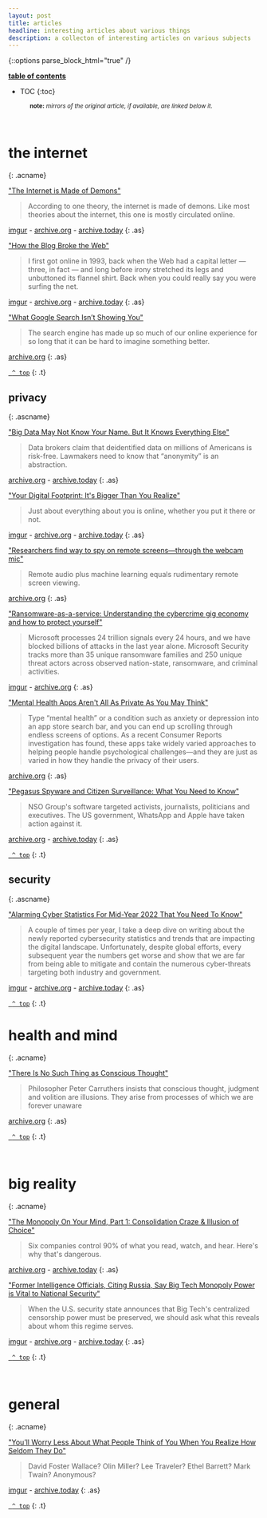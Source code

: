 ```yaml
---
layout: post
title: articles
headline: interesting articles about various things
description: a collecton of interesting articles on various subjects
---
```


{::options parse_block_html="true" /}

<div class="atoc">

<span style="text-decoration: underline;"><b>table of contents</b></span>

- TOC
{:toc}

</div>

<span style="margin-left: 43px;"><small><b>note:</b> <i>mirrors of the original article, if available, are linked below it.</i></small></span>

<br />

<div class="acm">

# the internet
{: .acname}

<div class="ac">

["The Internet is Made of Demons"](https://damagemag.com/2022/04/21/the-internet-is-made-of-demons/)

> According to one theory, the internet is made of demons. Like most theories about the internet, this one is mostly circulated online.

[imgur](https://i.imgur.com/V9wj86K.png) - [archive.org](https://web.archive.org/web/20220422001846/https://damagemag.com/2022/04/21/the-internet-is-made-of-demons/) - [archive.today](https://archive.ph/9TdkV)
{: .as}

["How the Blog Broke the Web"](https://stackingthebricks.com/how-blogs-broke-the-web/) 

> I first got online in 1993, back when the Web had a capital letter — three, in fact — and long before irony stretched its legs and unbuttoned its flannel shirt. Back when you could really say you were surfing the net.

[imgur](https://i.imgur.com/ItfoKgq.png) - [archive.org](https://web.archive.org/web/20180707000558/https://stackingthebricks.com/how-blogs-broke-the-web/) - [archive.today](https://archive.ph/fAaFA#)
{: .as}

["What Google Search Isn’t Showing You"](https://www.newyorker.com/culture/infinite-scroll/what-google-search-isnt-showing-you)

> The search engine has made up so much of our online experience for so long that it can be hard to imagine something better.

[archive.org](https://web.archive.org/web/20220313003254/https://www.newyorker.com/culture/infinite-scroll/what-google-search-isnt-showing-you)
{: .as}

[` ^ top`](#)
{: .t}

## privacy
{: .ascname}

<div class="ac">

["Big Data May Not Know Your Name. But It Knows Everything Else"](https://www.wired.com/story/big-data-may-not-know-your-name-but-it-knows-everything-else/)

> Data brokers claim that deidentified data on millions of Americans is risk-free. Lawmakers need to know that “anonymity” is an abstraction.

[archive.org](https://web.archive.org/web/20220126232738/https://www.wired.com/story/big-data-may-not-know-your-name-but-it-knows-everything-else/) - [archive.today](https://archive.ph/UCp2H)
{: .as}

["Your Digital Footprint: It's Bigger Than You Realize"](https://www.cnet.com/news/privacy/features/your-digital-footprint-its-bigger-than-you-realize/)

> Just about everything about you is online, whether you put it there or not. 

[imgur](https://i.imgur.com/CjKEW6I.png) - [archive.org](https://web.archive.org/web/20220404120943/https://www.cnet.com/news/privacy/features/your-digital-footprint-its-bigger-than-you-realize/) - [archive.today](https://archive.ph/pEnG2)
{: .as}

["Researchers find way to spy on remote screens—through the webcam mic"](https://arstechnica.com/information-technology/2018/08/researchers-find-way-to-spy-on-remote-screens-through-the-webcam-mic/)

> Remote audio plus machine learning equals rudimentary remote screen viewing.

[archive.org](https://web.archive.org/web/20180829010501/https://arstechnica.com/information-technology/2018/08/researchers-find-way-to-spy-on-remote-screens-through-the-webcam-mic/)
{: .as}

["Ransomware-as-a-service: Understanding the cybercrime gig economy and how to protect yourself"](https://www.microsoft.com/security/blog/2022/05/09/ransomware-as-a-service-understanding-the-cybercrime-gig-economy-and-how-to-protect-yourself/)

> Microsoft processes 24 trillion signals every 24 hours, and we have blocked billions of attacks in the last year alone. Microsoft Security tracks more than 35 unique ransomware families and 250 unique threat actors across observed nation-state, ransomware, and criminal activities.

[imgur](https://i.imgur.com/TJHmIKS.jpg) - [archive.org](https://web.archive.org/web/20220511030707/https://www.microsoft.com/security/blog/2022/05/09/ransomware-as-a-service-understanding-the-cybercrime-gig-economy-and-how-to-protect-yourself/)
{: .as}

["Mental Health Apps Aren't All As Private As You May Think"](https://www.consumerreports.org/health-privacy/mental-health-apps-and-user-privacy-a7415198244/)

> Type “mental health” or a condition such as anxiety or depression into an app store search bar, and you can end up scrolling through endless screens of options. As a recent Consumer Reports investigation has found, these apps take widely varied approaches to helping people handle psychological challenges—and they are just as varied in how they handle the privacy of their users.

[archive.org](https://web.archive.org/web/20220415152009/https://www.consumerreports.org/health-privacy/mental-health-apps-and-user-privacy-a7415198244/)
{: .as}

["Pegasus Spyware and Citizen Surveillance: What You Need to Know"](https://www.cnet.com/tech/mobile/pegasus-spyware-and-citizen-surveillance-what-you-need-to-know/) 

> NSO Group's software targeted activists, journalists, politicians and executives. The US government, WhatsApp and Apple have taken action against it.

[archive.org](https://web.archive.org/web/20220419130444/https://www.cnet.com/tech/mobile/pegasus-spyware-and-citizen-surveillance-what-you-need-to-know/) - [archive.today](https://archive.ph/wip/SL7y0)
{: .as}

[` ^ top`](#)
{: .t}

## security 
{: .ascname}

["Alarming Cyber Statistics For Mid-Year 2022 That You Need To Know"](https://www.forbes.com/sites/chuckbrooks/2022/06/03/alarming-cyber-statistics-for-mid-year-2022-that-you-need-to-know/?sh=24148d847864)

> A couple of times per year, I take a deep dive on writing about the newly reported cybersecurity statistics and trends that are impacting the digital landscape. Unfortunately, despite global efforts, every subsequent year the numbers get worse and show that we are far from being able to mitigate and contain the numerous cyber-threats targeting both industry and government. 

[imgur](https://i.imgur.com/aW7VflV.jpg) - [archive.org](https://web.archive.org/web/20220606070525/https://www.forbes.com/sites/chuckbrooks/2022/06/03/alarming-cyber-statistics-for-mid-year-2022-that-you-need-to-know/) - [archive.today](https://archive.ph/wip/J8vjV)
{: .as}

[` ^ top`](#)
{: .t}

</div>
</div>
</div>

<div class="acm">

# health and mind 
{: .acname}

["There Is No Such Thing as Conscious Thought"](https://www.scientificamerican.com/article/there-is-no-such-thing-as-conscious-thought/)

> Philosopher Peter Carruthers insists that conscious thought, judgment and volition are illusions. They arise from processes of which we are forever unaware

[archive.org](https://web.archive.org/web/20181220163053/https://www.scientificamerican.com/article/there-is-no-such-thing-as-conscious-thought/)
{: .as}

[` ^ top`](#)
{: .t}

</div>
<br />

<div class="acm">

# big reality  
{: .acname}

["The Monopoly On Your Mind, Part 1: Consolidation Craze & Illusion of Choice"](https://rebeccastrong.substack.com/p/big-media-big-conflicts-of-interest)

> Six companies control 90% of what you read, watch, and hear. Here's why that's dangerous.

[archive.org](https://web.archive.org/web/20220419004311/https://rebeccastrong.substack.com/p/big-media-big-conflicts-of-interest?s=r) - [archive.today](https://archive.ph/HiyRH)
{: .as}

["Former Intelligence Officials, Citing Russia, Say Big Tech Monopoly Power is Vital to National Security"](ttps://greenwald.substack.com/p/former-intelligence-officials-citing)

> When the U.S. security state announces that Big Tech's centralized censorship power must be preserved, we should ask what this reveals about whom this regime serves.

[imgur](https://i.imgur.com/vaKj43i.png) - [archive.org](https://web.archive.org/web/20220421013728/https://greenwald.substack.com/p/former-intelligence-officials-citing?s=r) - [archive.today](https://archive.ph/52BIj)
{: .as}

[` ^ top`](#)
{: .t}

</div>
<br />

<div class="acm">

# general 
{: .acname}

["You’ll Worry Less About What People Think of You When You Realize How Seldom They Do"](https://quoteinvestigator.com/2014/09/09/worry-less/)

> David Foster Wallace? Olin Miller? Lee Traveler? Ethel Barrett? Mark Twain? Anonymous?

[imgur](https://i.imgur.com/nZ9CzRy.png) - [archive.today](https://archive.ph/cGO4M)
{: .as}

[` ^ top`](#)
{: .t}

</div>
<br />

<!--

<div class="acm">

# category 
{: .acname}


<br />
</div>
<br />

-->

<!-- 

[imgur]() - [archive.org]() - [archive.today](i)
{: .as}

-->


